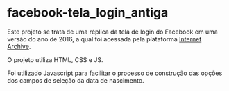 # facebook-tela_login_antiga

Este projeto se trata de uma réplica da tela de login do Facebook em uma versão do ano de 2016, a qual foi acessada pela plataforma [Internet Archive](https://web.archive.org/web/20160531202922/https://pt-br.facebook.com/).

O projeto utiliza HTML, CSS e JS.

Foi utilizado Javascript para facilitar o processo de construção das opções dos campos de seleção da data de nascimento.
